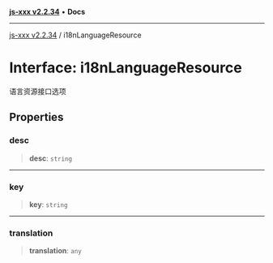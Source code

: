 [**js-xxx v2.2.34**](../README.md) • **Docs**

***

[js-xxx v2.2.34](../README.md) / i18nLanguageResource

# Interface: i18nLanguageResource

语言资源接口选项

## Properties

### desc

> **desc**: `string`

***

### key

> **key**: `string`

***

### translation

> **translation**: `any`
